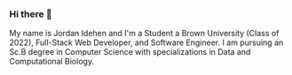 ### Hi there 👋

My name is Jordan Idehen and I'm a Student a Brown University (Class of 2022), Full-Stack Web Developer, and Software Engineer. I am pursuing an Sc.B degree in Computer Science with specializations in Data and Computational Biology.

<!--
**jidehen/jidehen** is a ✨ _special_ ✨ repository because its `README.md` (this file) appears on your GitHub profile.

Here are some ideas to get you started:

- 🔭 I’m currently working on ...
- 🌱 I’m currently learning ...
- 👯 I’m looking to collaborate on ...
- 🤔 I’m looking for help with ...
- 💬 Ask me about ...
- 📫 How to reach me: ...
- 😄 Pronouns: ...
- ⚡ Fun fact: ...
-->

